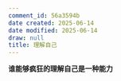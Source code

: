 ```yaml
---
comment_id: 56a3594b
date created: 2025-06-14
date modified: 2025-06-14
draw: null
title: 理解自己
---
```

**谁能够疯狂的理解自己是一种能力**
